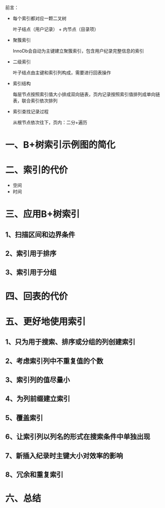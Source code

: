 前言：

- 每个索引都对应一颗二叉树

  叶子结点（用户记录） + 内节点（目录项）

- 聚簇索引

  InnoDb会自动为主键建立聚簇索引，包含用户纪录完整信息的索引

- 二级索引

  叶子结点由主键和索引列构成，需要进行回表操作

- 索引结构

  每层节点按照索引值大小排成双向链表，页内记录按照索引值排列成单向链表，联合索引依次排列

- 索引查找记录过程

  从根节点依次往下，页内：二分+遍历

# 一、B+树索引示例图的简化

# 二、索引的代价

- 空间
- 时间

# 三、应用B+树索引

## 1、扫描区间和边界条件

## 2、索引用于排序

## 3、索引用于分组

# 四、回表的代价

# 五、更好地使用索引

## 1、只为用于搜索、排序或分组的列创建索引

## 2、考虑索引列中不重复值的个数

## 3、索引列的值尽量小

## 4、为列前缀建立索引

## 5、覆盖索引

## 6、让索引列以列名的形式在搜索条件中单独出现

## 7、新插入纪录时主键大小对效率的影响

## 8、冗余和重复索引

# 六、总结